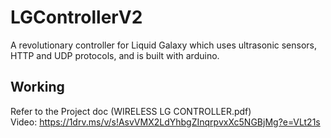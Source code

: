 # LGControllerV2
A revolutionary controller for Liquid Galaxy which uses ultrasonic sensors, HTTP and UDP protocols, and is built with arduino.

## Working
Refer to the Project doc (WIRELESS LG CONTROLLER.pdf)<br>
Video: https://1drv.ms/v/s!AsvVMX2LdYhbgZInqrpvxXc5NGBjMg?e=VLt21s
